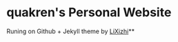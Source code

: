 # quakren's Personal Website

Runing on Github + Jekyll theme by [LiXizhi](https://github.com/LiXizhi/lixizhi.github.io)**

